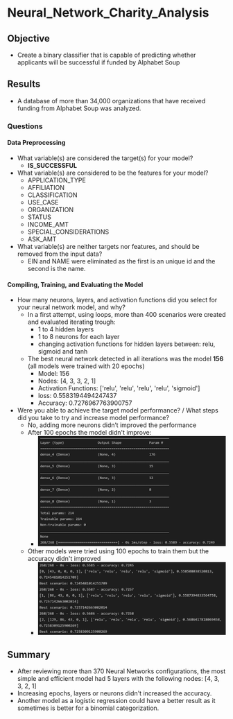 # Neural_Network_Charity_Analysis

## Objective

- Create a binary classifier that is capable of predicting whether applicants will be successful if funded by Alphabet Soup

## Results

- A database of more than 34,000 organizations that have received funding from Alphabet Soup was analyzed.

### Questions

#### Data Preprocessing

- What variable(s) are considered the target(s) for your model?
  - **IS_SUCCESSFUL**
- What variable(s) are considered to be the features for your model?
  - APPLICATION_TYPE            
  - AFFILIATION                 
  - CLASSIFICATION              
  - USE_CASE                    
  - ORGANIZATION                
  - STATUS                      
  - INCOME_AMT                  
  - SPECIAL_CONSIDERATIONS      
  - ASK_AMT                   
- What variable(s) are neither targets nor features, and should be removed from the input data?
  - EIN and NAME were eliminated as the first is an unique id and the second is the name.

#### Compiling, Training, and Evaluating the Model

- How many neurons, layers, and activation functions did you select for your neural network model, and why?
  - In a first attempt, using loops, more than 400 scenarios were created and evaluated iterating trough:
    - 1 to 4 hidden layers
    - 1 to 8 neurons for each layer
    - changing activation functions for hidden layers between: relu, sigmoid and tanh
  - The best neural network detected in all iterations was the model **156** (all models were trained with 20 epochs)
    - Model: 156
    - Nodes: [4, 3, 3, 2, 1]
    - Activation Functions: ['relu', 'relu', 'relu', 'relu', 'sigmoid']
    - loss: 0.5583194494247437
    - Accuracy: 0.7276967763900757
- Were you able to achieve the target model performance? / What steps did you take to try and increase model performance?
  - No, adding more neurons didn’t improved the performance
  - After 100 epochs the model didn't improve:
    - ![best_model](./resources/images/best_model.png)
  - Other models were tried using 100 epochs to train them but the accuracy didn't improved
    - ![big_models](./resources/images/big_models.png)


## Summary

- After reviewing more than 370 Neural Networks configurations, the most simple and efficient model had 5 layers with the following nodes: [4, 3, 3, 2, 1]
- Increasing epochs, layers or neurons didn't increased the accuracy.
- Another model as a logistic regression could have a better result as it sometimes is better for a binomial categorization.
